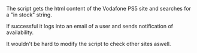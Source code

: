 The script gets the html content of the Vodafone PS5 site and searches for a "in stock" string.

If successful it logs into an email of a user and sends notification of availability.

It wouldn't be hard to modify the script to check other sites aswell. 
